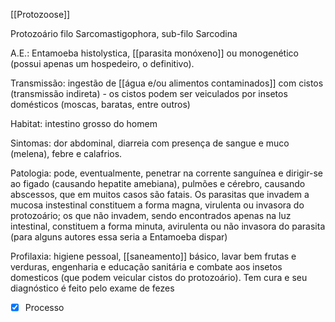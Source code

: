 [[Protozoose]]

Protozoário filo Sarcomastigophora, sub-filo Sarcodina

A.E.: Entamoeba histolystica, [[parasita monóxeno]] ou monogenético (possui apenas um hospedeiro, o definitivo). 

Transmissão: ingestão de [[água e/ou alimentos contaminados]] com cistos (transmissão indireta) - os cistos podem ser veiculados por insetos domésticos (moscas, baratas, entre outros)

Habitat: intestino grosso do homem

Sintomas: dor abdominal, diarreia com presença de sangue e muco (melena), febre e calafrios.

Patologia: pode, eventualmente, penetrar na corrente sanguínea e dirigir-se ao figado (causando hepatite amebiana), pulmões e cérebro, causando abscessos, que em muitos casos são fatais. Os parasitas que invadem a mucosa instestinal constituem a forma magna, virulenta ou invasora do protozoário; os que não invadem, sendo encontrados apenas na luz intestinal, constituem a forma minuta, avirulenta ou não invasora do parasita (para alguns autores essa seria a Entamoeba dispar)

Profilaxia: higiene pessoal, [[saneamento]] básico, lavar bem frutas e verduras, engenharia e educação sanitária e combate aos insetos domesticos (que podem veicular cistos do protozoário). Tem cura e seu diagnóstico é feito pelo exame de fezes

- [x] Processo 

